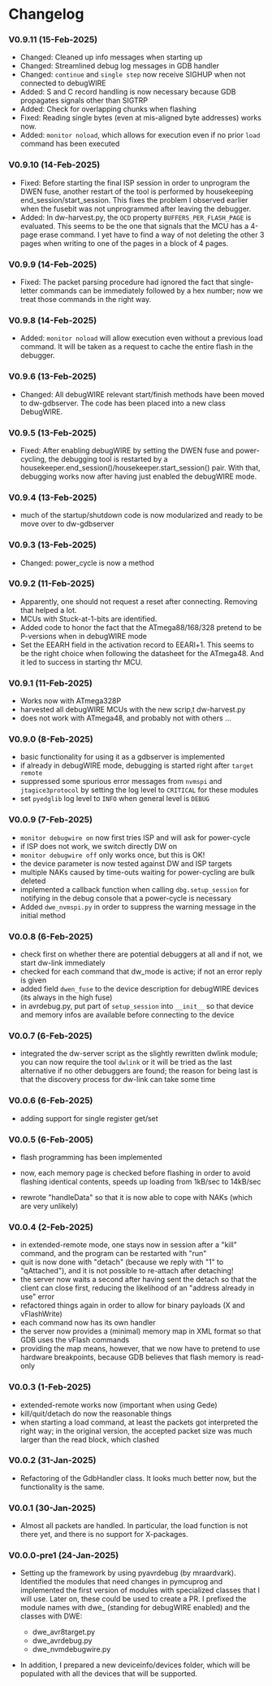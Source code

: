 # Changelog

### V0.9.11 (15-Feb-2025)

- Changed: Cleaned up info messages when starting up
- Changed: Streamlined debug log messages in GDB handler
- Changed: `continue` and `single step` now receive SIGHUP when not connected to debugWIRE 
- Added: S and C record handling is now necessary because GDB propagates signals other than SIGTRP
- Added: Check for overlapping chunks when flashing
- Fixed: Reading single bytes (even at mis-aligned byte addresses) works now.
- Added: `monitor noload`, which allows for execution even if no prior `load` command has been executed

### V0.9.10 (14-Feb-2025)

- Fixed: Before starting the final ISP session in order to unprogram the DWEN fuse, another restart of the tool is performed by housekeeping end_session/start_session. This fixes the problem I observed earlier when the fusebit was not unprogrammed after leaving the debugger.
- Added: In dw-harvest.py, the `OCD` property `BUFFERS_PER_FLASH_PAGE` is evaluated. This seems to be the one that signals that the MCU has a 4-page erase command. I yet have to find a way of not deleting the other 3 pages when writing to one of the pages in a block of 4 pages.

### V0.9.9 (14-Feb-2025)

- Fixed: The packet parsing procedure had ignored the fact that
  single-letter commands can be immediately followed by a hex number;
  now we treat those commands in the right way.

### V0.9.8 (14-Feb-2025)

- Added: `monitor noload` will allow execution even without a previous
  load command. It will be taken as a request to cache the entire
  flash in the debugger.

### V0.9.6 (13-Feb-2025)

- Changed: All debugWIRE relevant start/finish methods have been moved
to dw-gdbserver. The code has been placed into a new class DebugWIRE.

### V0.9.5 (13-Feb-2025)

- Fixed: After enabling debugWIRE by setting the DWEN fuse and power-cycling, the
debugging tool is restarted by a
housekeeper.end\_session()/housekeeper.start\_session() pair.
With that, debugging works now after having just enabled the debugWIRE mode.

### V0.9.4 (13-Feb-2025)
- much of the startup/shutdown code is now modularized and ready to be
  move over to dw-gdbserver

### V0.9.3 (13-Feb-2025)
- Changed: power_cycle is now a method 

### V0.9.2 (11-Feb-2025)

- Apparently, one should not request a reset after connecting. Removing that helped a lot. 
- MCUs with Stuck-at-1-bits are identified.
- Added code to honor the fact that the ATmega88/168/328 pretend to be P-versions when in debugWIRE mode
- Set the EEARH field in the activation record to EEARl+1. This seems to be the right choice when following the datasheet for the ATmega48. And it led to success in starting thr MCU.

### V0.9.1 (11-Feb-2025)

- Works now with ATmega328P
- harvested all debugWIRE MCUs with the new scrip‚t dw-harvest.py
- does not work with ATmega48, and probably not with others ...

### V0.9.0 (8-Feb-2025)

- basic functionality for using it as a gdbserver is implemented
- if already in debugWIRE mode, debugging is started right after `target remote`
- suppressed some spurious error messages from `nvmspi` and `jtagice3protocol` by setting the log level to `CRITICAL` for these modules
- set `pyedglib` log level to `INFO` when general level is `DEBUG`

### V0.0.9 (7-Feb-2025)

- `monitor debugwire on` now first tries ISP and will ask for power-cycle
- if ISP does not work, we switch directly DW on
- `monitor debugwire off`  only works once, but this is OK!
- the device parameter is now tested against DW and ISP targets
- multiple NAKs caused by time-outs waiting for power-cycling are bulk deleted
- implemented a callback function when calling `dbg.setup_session` for notifying in the debug console that a power-cycle is necessary
- Added `dwe_nvmspi.py` in order to suppress the warning message in the initial method

### V0.0.8 (6-Feb-2025)

- check first on whether there are potential debuggers at all and if not, we start dw-link immediately
- checked for each command that dw_mode is active; if not an error reply is given 
- added field `dwen_fuse` to the device description for debugWIRE devices (its always in the high fuse)
- in avrdebug.py, put part of `setup_session`  into `__init__` so that device and memory infos are available before connecting to the device

### V0.0.7 (6-Feb-2025)

- integrated the dw-server script as the slightly rewritten dwlink module; you can now require the tool `dwlink` or it will be tried as the last alternative if no other debuggers are found; the reason for being last is that the discovery process for dw-link can take some time

### V0.0.6 (6-Feb-2025)

- adding support for single register get/set

### V0.0.5 (6-Feb-2005)

- flash programming has been implemented
- now, each memory page is checked before flashing in order to avoid flashing identical contents, speeds up loading from 1kB/sec to 14kB/sec

- rewrote "handleData" so that it is now able to cope with NAKs (which are very unlikely)

### V0.0.4 (2-Feb-2025)

- in extended-remote mode, one stays now in session after a "kill"
  command, and the program can be restarted with "run"
- quit is now done with "detach" (because we reply with "1" to "qAttached"), and it is not possible to re-attach after detaching!
- the server now waits a second after having sent the detach so that
  the client can close first, reducing the likelihood of an "address
  already in use" error
- refactored things again in order to allow for binary payloads (X and
  vFlashWrite)
- each command now has its own handler
- the server now provides a (minimal) memory map in XML format so that GDB uses
  the vFlash commands
- providing the map means, however, that we now have to pretend to use hardware
  breakpoints, because GDB believes that flash memory is read-only

### V0.0.3 (1-Feb-2025)

- extended-remote works now (important when using Gede)
- kill/quit/detach do now the reasonable things
- when starting a load command, at least the packets got interpreted
  the right way; in the original version, the accepted packet size was
  much larger than the read block, which clashed

### V0.0.2 (31-Jan-2025)

- Refactoring of the GdbHandler class. It looks much better now, but the functionality is the same. 

### V0.0.1 (30-Jan-2025)

- Almost all packets are handled. In particular, the load function is not there yet, and there is no support for X-packages.

### V0.0.0-pre1 (24-Jan-2025)

- Setting up the framework by using pyavrdebug (by mraardvark). Identified the modules that need changes in pymcuprog and implemented the first version of modules with specialized classes that I will use. Later on, these could be used to create a PR. I prefixed the module names with dwe_ (standing for debugWIRE enabled) and the classes with DWE:
  - dwe_avr8target.py
  - dwe_avrdebug.py
  - dwe_nvmdebugwire.py

- In addition, I prepared a new deviceinfo/devices folder, which will be populated with all the devices that will be supported.

